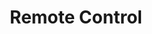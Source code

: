 ---
layout: software
title: Remote Control
permalink: /rcl/
binaries:
    - system: Linux
      icon: linux
      link: /rcl/binaries/rcl.deb
    - system: macOS
      icon: apple
      link: /rcl/binaries/rcl.dmg
    - system: Windows
      icon: windows
      link: /rcl/binaries/rcl.exe  
---
